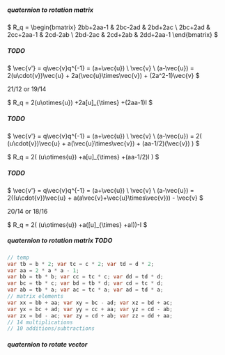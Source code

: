 ##### quaternion to rotation matrix

$ R_q = \begin{bmatrix} 2bb+2aa-1 & 2bc-2ad & 2bd+2ac \\ 2bc+2ad & 2cc+2aa-1 & 2cd-2ab \\ 2bd-2ac & 2cd+2ab & 2dd+2aa-1 \end{bmatrix} $

##### TODO

$ \vec{v'} = q\vec{v}q^{-1} = (a+\vec{u}) \ \vec{v} \ (a-\vec{u}) = 2(u\cdot{v})\vec{u} + 2a(\vec{u}\times\vec{v}) + (2a^2-1)\vec{v} $

21/12 or 19/14

$ R_q = 2(u\otimes{u}) +2a[u]_{\times} +(2aa-1)I $

##### TODO

$ \vec{v'} = q\vec{v}q^{-1} = (a+\vec{u}) \ \vec{v} \ (a-\vec{u}) = 2(
(u\cdot{v})\vec{u} + a(\vec{u}\times\vec{v}) + (aa-1/2)(\vec{v})
) $

$ R_q = 2(
(u\otimes{u}) +a[u]_{\times} +(aa-1/2)I
) $

##### TODO

$ \vec{v'} = q\vec{v}q^{-1} = (a+\vec{u}) \ \vec{v} \ (a-\vec{u}) = 2((u\cdot{v})\vec{u} + a(a\vec{v}+\vec{u}\times\vec{v})) - \vec{v} $

20/14 or 18/16

$ R_q = 2(
(u\otimes{u}) +a([u]_{\times} +aI))-I $

##### quaternion to rotation matrix TODO

```csharp
// temp
var tb = b * 2; var tc = c * 2; var td = d * 2;
var aa = 2 * a * a - 1;
var bb = tb * b; var cc = tc * c; var dd = td * d;
var bc = tb * c; var bd = tb * d; var cd = tc * d;
var ab = tb * a; var ac = tc * a; var ad = td * a;
// matrix elements
var xx = bb + aa; var xy = bc - ad; var xz = bd + ac;
var yx = bc + ad; var yy = cc + aa; var yz = cd - ab;
var zx = bd - ac; var zy = cd + ab; var zz = dd + aa;
// 14 multiplications
// 10 additions/subtractions
```

##### quaternion to rotate vector

```csharp

```

